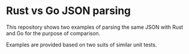 # Rust vs Go JSON parsing

This repository shows two examples of parsing the same JSON with Rust and Go for the purpose of comparison.

Examples are provided based on two suits of similar unit tests.

